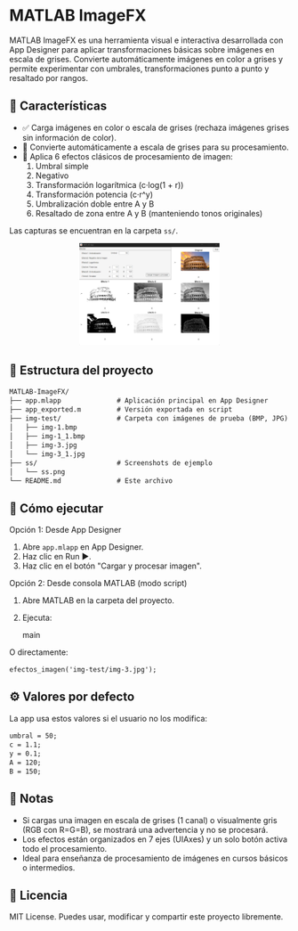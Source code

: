 
MATLAB ImageFX
==============

MATLAB ImageFX es una herramienta visual e interactiva desarrollada con App Designer para aplicar transformaciones básicas sobre imágenes en escala de grises. Convierte automáticamente imágenes en color a grises y permite experimentar con umbrales, transformaciones punto a punto y resaltado por rangos.

🎯 Características
------------------

- ✅ Carga imágenes en color o escala de grises (rechaza imágenes grises sin información de color).
- 🎨 Convierte automáticamente a escala de grises para su procesamiento.
- 🧮 Aplica 6 efectos clásicos de procesamiento de imagen:
  1. Umbral simple
  2. Negativo
  3. Transformación logarítmica (c·log(1 + r))
  4. Transformación potencia (c·r^y)
  5. Umbralización doble entre A y B
  6. Resaltado de zona entre A y B (manteniendo tonos originales)

Las capturas se encuentran en la carpeta `ss/`.

<p align="center">
  <img src="ss/ss.png" alt="Preview" width="50%">
</p>

📁 Estructura del proyecto
--------------------------
```
MATLAB-ImageFX/
├── app.mlapp              # Aplicación principal en App Designer
├── app_exported.m         # Versión exportada en script
├── img-test/              # Carpeta con imágenes de prueba (BMP, JPG)
│   ├── img-1.bmp
│   ├── img-1_1.bmp
│   ├── img-3.jpg
│   └── img-3_1.jpg
├── ss/                    # Screenshots de ejemplo
│   └── ss.png
└── README.md              # Este archivo
```

🚀 Cómo ejecutar
----------------

Opción 1: Desde App Designer
1. Abre `app.mlapp` en App Designer.
2. Haz clic en Run ▶️.
3. Haz clic en el botón "Cargar y procesar imagen".

Opción 2: Desde consola MATLAB (modo script)
1. Abre MATLAB en la carpeta del proyecto.
2. Ejecuta:

    main

O directamente:

    efectos_imagen('img-test/img-3.jpg');

⚙️ Valores por defecto
----------------------

La app usa estos valores si el usuario no los modifica:

    umbral = 50;
    c = 1.1;
    y = 0.1;
    A = 120;
    B = 150;

📌 Notas
--------

- Si cargas una imagen en escala de grises (1 canal) o visualmente gris (RGB con R=G=B), se mostrará una advertencia y no se procesará.
- Los efectos están organizados en 7 ejes (UIAxes) y un solo botón activa todo el procesamiento.
- Ideal para enseñanza de procesamiento de imágenes en cursos básicos o intermedios.

📜 Licencia
-----------

MIT License. Puedes usar, modificar y compartir este proyecto libremente.
